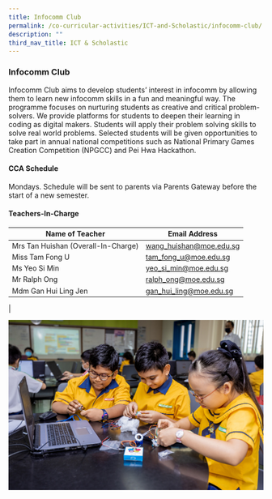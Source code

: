 ```yaml
---
title: Infocomm Club
permalink: /co-curricular-activities/ICT-and-Scholastic/infocomm-club/
description: ""
third_nav_title: ICT & Scholastic
---
```

### Infocomm Club

Infocomm Club aims to develop students’ interest in infocomm by allowing them to learn new infocomm skills in a fun and meaningful way. The programme focuses on nurturing students as creative and critical problem-solvers. We provide platforms for students to deepen their learning in coding as digital makers. Students will apply their problem solving skills to solve real world problems. Selected students will be given opportunities to take part in annual national competitions such as National Primary Games Creation Competition (NPGCC) and Pei Hwa Hackathon.

#### CCA Schedule
Mondays. Schedule will be sent to parents via Parents Gateway before the start of a new semester.

#### Teachers-In-Charge

| Name of Teacher | Email Address |
|---|---|
| Mrs Tan Huishan (Overall-In-Charge)  | [wang_huishan@moe.edu.sg](mailto:wang_huishan@moe.edu.sg)  |
| Miss Tam Fong U | [tam_fong_u@moe.edu.sg](mailto:tam_fong_u@moe.edu.sg) |
| Ms Yeo Si Min  | [yeo_si_min@moe.edu.sg](mailto:yeo_si_min@moe.edu.sg)  |
| Mr Ralph Ong | [ralph_ong@moe.edu.sg](mailto:ralph_ong@moe.edu.sg) |
| Mdm Gan Hui Ling Jen  | [gan_hui_ling@moe.edu.sg](mailto:gan_hui_ling@moe.edu.sg)  |
|

![](/images/CCA/ICT/info1.jpg)

